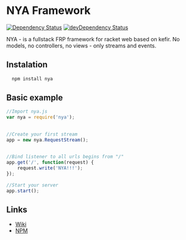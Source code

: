 # NYA Framework
[![Dependency Status](https://david-dm.org/NYAFoundation/NYA.js.svg)](https://david-dm.org/NYAFoundation/NYA.js.svg)
[![devDependency Status](https://david-dm.org/NYAFoundation/NYA.js/dev-status.svg)](https://david-dm.org/NYAFoundation/NYA.js/dev-status.svg)

NYA - is a fullstack FRP framework for racket web based on kefir. No models, no controllers, no views - only streams and events.

## Instalation

```bash
  npm install nya
```

## Basic example

```javascript
//Import nya.js
var nya = require('nya');
 
 
//Create your first stream
app = new nya.RequestStream();
 
 
//Bind listener to all urls begins from "/"
app.get('/', function(request) {
	request.write('NYA!!!');
});
 
//Start your server
app.start();
```
## Links

- [Wiki](https://github.com/NYAFoundation/NYA.js/wiki) 
- [NPM](https://www.npmjs.com/package/nya)
